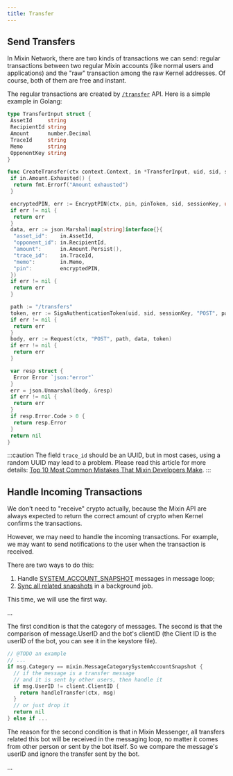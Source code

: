 ```yaml
---
title: Transfer
---
```



## Send Transfers

In Mixin Network, there are two kinds of transactions we can send: regular transactions between two regular Mixin accounts (like normal users and applications) and the "raw" transaction among the raw Kernel addresses. Of course, both of them are free and instant.

The regular transactions are created by [`/transfer`](/docs/api/transfer/transfer) API. Here is a simple example in Golang:

```go
type TransferInput struct {
 AssetId     string
 RecipientId string
 Amount      number.Decimal
 TraceId     string
 Memo        string
 OpponentKey string
}

func CreateTransfer(ctx context.Context, in *TransferInput, uid, sid, sessionKey, pin, pinToken string) error {
 if in.Amount.Exhausted() {
  return fmt.Errorf("Amount exhausted")
 }

 encryptedPIN, err := EncryptPIN(ctx, pin, pinToken, sid, sessionKey, uint64(time.Now().UnixNano()))
 if err != nil {
  return err
 }
 data, err := json.Marshal(map[string]interface{}{
  "asset_id":    in.AssetId,
  "opponent_id": in.RecipientId,
  "amount":      in.Amount.Persist(),
  "trace_id":    in.TraceId,
  "memo":        in.Memo,
  "pin":         encryptedPIN,
 })
 if err != nil {
  return err
 }

 path := "/transfers"
 token, err := SignAuthenticationToken(uid, sid, sessionKey, "POST", path, string(data))
 if err != nil {
  return err
 }
 body, err := Request(ctx, "POST", path, data, token)
 if err != nil {
  return err
 }

 var resp struct {
  Error Error `json:"error"`
 }
 err = json.Unmarshal(body, &resp)
 if err != nil {
  return err
 }
 if resp.Error.Code > 0 {
  return resp.Error
 }
 return nil
}
```

:::caution
The field `trace_id` should be an UUID, but in most cases, using a random UUID may lead to a problem. Please read this article for more details: [Top 10 Most Common Mistakes That Mixin Developers Make](https://gitpress.io/@lyric/top-10-most-common-mistakes-that-mixin-developers-make).
:::

## Handle Incoming Transactions

We don't need to "receive" crypto actually, because the Mixin API are always expected to return the correct amount of crypto when Kernel confirms the transactions.

However, we may need to handle the incoming transactions. For example, we may want to send notifications to the user when the transaction is received.

There are two ways to do this:

1. Handle [SYSTEM_ACCOUNT_SNAPSHOT](/docs/api/messages/category#transfers) messages in message loop;
2. [Sync all related snapshots](../guide/sync-snapshots) in a background job.

This time, we will use the first way.

<!-- @TODO -->
...

The first condition is that the category of messages. The second is that the comparison of message.UserID and the bot's clientID (the Client ID is the userID of the bot, you can see it in the keystore file).

```go
// @TODO an example
// ...
if msg.Category == mixin.MessageCategorySystemAccountSnapshot {
  // if the message is a transfer message
  // and it is sent by other users, then handle it
  if msg.UserID != client.ClientID {
    return handleTransfer(ctx, msg)
  }
  // or just drop it
  return nil
} else if ...
```

The reason for the second condition is that in Mixin Messenger, all transfers related this bot will be received in the messaging loop, no matter it comes from other person or sent by the bot itself. So we compare the message's userID and ignore the transfer sent by the bot.

<!-- @TODO -->
...
